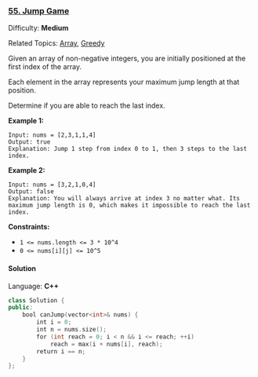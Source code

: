### [55\. Jump Game](https://leetcode.com/problems/jump-game/)

Difficulty: **Medium**

Related Topics: [Array](https://leetcode.com/tag/array/), [Greedy](https://leetcode.com/tag/greedy/)

Given an array of non-negative integers, you are initially positioned at the first index of the array.

Each element in the array represents your maximum jump length at that position.

Determine if you are able to reach the last index.

**Example 1:**

```
Input: nums = [2,3,1,1,4]
Output: true
Explanation: Jump 1 step from index 0 to 1, then 3 steps to the last index.
```

**Example 2:**

```
Input: nums = [3,2,1,0,4]
Output: false
Explanation: You will always arrive at index 3 no matter what. Its maximum jump length is 0, which makes it impossible to reach the last index.
```

**Constraints:**

- `1 <= nums.length <= 3 * 10^4`
- `0 <= nums[i][j] <= 10^5`

#### Solution

Language: **C++**

```c++
class Solution {
public:
    bool canJump(vector<int>& nums) {
        int i = 0;
        int n = nums.size();
        for (int reach = 0; i < n && i <= reach; ++i)
            reach = max(i + nums[i], reach);
        return i == n;
    }
};
```
